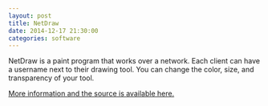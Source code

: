 ```yaml
---
layout: post
title: NetDraw
date: 2014-12-17 21:30:00
categories: software
---
```


NetDraw is a paint program that works over a network. Each client can have a username next to their drawing tool. You can change the color, size, and transparency of your tool.

[More information and the source is available here.](https://github.com/ayebear/NetDraw)
